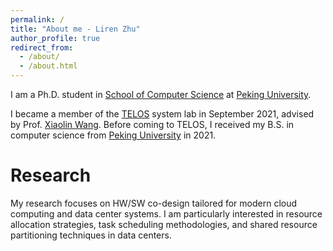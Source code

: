```yaml
---
permalink: /
title: "About me - Liren Zhu"
author_profile: true
redirect_from: 
  - /about/
  - /about.html
---
```


I am a Ph.D. student in [School of Computer Science](https://cs.pku.edu.cn/English/Home.htm) at [Peking University](https://english.pku.edu.cn/).

I became a member of the [TELOS](https://telos-syslab.github.io/) system lab in September 2021, advised by Prof. [Xiaolin Wang](https://cs.pku.edu.cn/info/1083/1703.htm). Before coming to TELOS, I received my B.S. in computer science from [Peking University](https://www.pku.edu.cn/) in 2021.

Research
======
My research focuses on HW/SW co-design tailored for modern cloud computing and data center systems. I am particularly interested in resource allocation strategies, task scheduling methodologies, and shared resource partitioning techniques in data centers.
